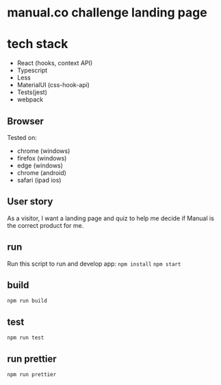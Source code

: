 # manual.co challenge landing page

# tech stack
* React (hooks, context API)
* Typescript
* Less
* MaterialUI (css-hook-api)
* Tests(jest)
* webpack

## Browser

Tested on:
* chrome (windows)
* firefox (windows)
* edge (windows)
* chrome (android)
* safari (ipad ios)

## User story
As a visitor, I want a landing page and quiz to help me decide if Manual is the correct product
for me.

## run 
Run this script to run and develop app:
`npm install`
`npm start`

## build
`npm run build`

## test
`npm run test`

## run prettier
`npm run prettier`
